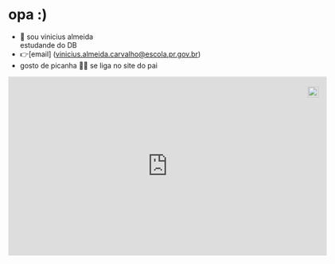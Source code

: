 # opa :)


- 👋 sou   vinicius almeida  
estudande do DB
- 👉[email] 
(vinicius.almeida.carvalho@escola.pr.gov.br)
- gosto de picanha 🗿🍷
se liga no site do pai
<div style="position:relative;width:fit-content;height:fit-content;">
            <a style="position:absolute;top:20px;right:1rem;opacity:0.8;" href="https://clipchamp.com/watch/PuLj0EtLEwi?utm_source=embed&utm_medium=embed&utm_campaign=watch">
                <img style="height:22px;" src="https://clipchamp.com/e.svg" alt="Made with Clipchamp" />
            </a>
            <iframe allowfullscreen style="border:none" src="https://clipchamp.com/watch/PuLj0EtLEwi/embed" width="640" height="360"></iframe>
        </div>
